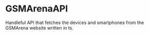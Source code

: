# GSMArenaAPI
Handleful API that fetches the devices and smartphones from the GSMArena website written in ts.
